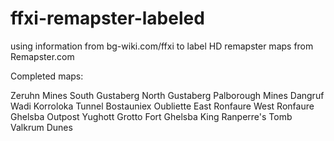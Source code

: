 # ffxi-remapster-labeled
using information from bg-wiki.com/ffxi to label HD remapster maps from Remapster.com

Completed maps:

Zeruhn Mines
South Gustaberg
North Gustaberg
Palborough Mines
Dangruf Wadi
Korroloka Tunnel
Bostauniex Oubliette
East Ronfaure
West Ronfaure
Ghelsba Outpost
Yughott Grotto
Fort Ghelsba
King Ranperre's Tomb
Valkrum Dunes
